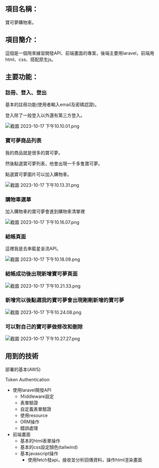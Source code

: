 ## **項目名稱**：

寶可夢購物車。

## **項目簡介**：

這個是一個用來線習開發API、前端畫面的專案，後端主要用laravel，前端用html、css、搭配原生js。

## 主要功能：

### 註冊、登入、登出

基本的註冊功能(使用者輸入email及密碼認證)。

登入除了一般登入以外還有第三方登入。

![截圖 2023-10-17 下午10.10.01.png](https://prod-files-secure.s3.us-west-2.amazonaws.com/dc365df8-45a7-4023-bb4d-d8ccfc3d31e5/391eb16c-e84e-470d-8ed5-6abf8d879682/%E6%88%AA%E5%9C%96_2023-10-17_%E4%B8%8B%E5%8D%8810.10.01.png)

### 寶可夢商品列表

我的商品就是很多的寶可夢。

然後點選寶可夢列表，他會出現一千多隻寶可夢。

點選寶可夢圖片可以加入購物車。

![截圖 2023-10-17 下午10.13.31.png](https://prod-files-secure.s3.us-west-2.amazonaws.com/dc365df8-45a7-4023-bb4d-d8ccfc3d31e5/d33ab481-77a9-4080-b31d-5940dd2037c9/%E6%88%AA%E5%9C%96_2023-10-17_%E4%B8%8B%E5%8D%8810.13.31.png)

### 購物車選單

加入購物車的寶可夢會進到購物車清單裡

![截圖 2023-10-17 下午10.16.07.png](https://prod-files-secure.s3.us-west-2.amazonaws.com/dc365df8-45a7-4023-bb4d-d8ccfc3d31e5/8109186e-d8a7-460d-9169-bc5f874de293/%E6%88%AA%E5%9C%96_2023-10-17_%E4%B8%8B%E5%8D%8810.16.07.png)

### 結帳頁面

這裡我是去串藍星金流API。

![截圖 2023-10-17 下午10.18.09.png](https://prod-files-secure.s3.us-west-2.amazonaws.com/dc365df8-45a7-4023-bb4d-d8ccfc3d31e5/8cf03761-f1b4-459c-afef-60ae63da6239/%E6%88%AA%E5%9C%96_2023-10-17_%E4%B8%8B%E5%8D%8810.18.09.png)

### 結帳成功後出現新增寶可夢頁面

![截圖 2023-10-17 下午10.21.33.png](https://prod-files-secure.s3.us-west-2.amazonaws.com/dc365df8-45a7-4023-bb4d-d8ccfc3d31e5/b23ab123-4b30-43f9-a7db-3dde71b000f0/%E6%88%AA%E5%9C%96_2023-10-17_%E4%B8%8B%E5%8D%8810.21.33.png)

### 新增完以後點選我的寶可夢會出現剛剛新增的寶可夢

![截圖 2023-10-17 下午10.24.08.png](https://prod-files-secure.s3.us-west-2.amazonaws.com/dc365df8-45a7-4023-bb4d-d8ccfc3d31e5/7e789293-65b1-4b40-bf5e-24b989c60795/%E6%88%AA%E5%9C%96_2023-10-17_%E4%B8%8B%E5%8D%8810.24.08.png)

### 可以對自己的寶可夢做修改和刪除

![截圖 2023-10-17 下午10.27.27.png](https://prod-files-secure.s3.us-west-2.amazonaws.com/dc365df8-45a7-4023-bb4d-d8ccfc3d31e5/ac575c7c-9909-46ad-8052-9ffafcee3630/%E6%88%AA%E5%9C%96_2023-10-17_%E4%B8%8B%E5%8D%8810.27.27.png)

## 用到的技術

部署的基本(AWS)

Token Authentication

- 使用laravel開發API
    - Ｍiddleware設定
    - 表單驗證
    - 自定義表單驗證
    - 使用resource
    - ORM操作
    - 錯誤處理
- 前端畫面
    - 基本的html表單操作
    - 基本的css設定顏色(tailwind)
    - 基本javascript操作
        - 使用fetch發api，接收並分析回傳資料，操作html渲染畫面
